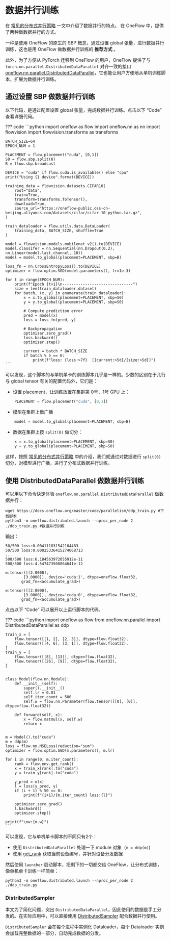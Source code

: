 # 数据并行训练

在 [常见的分布式并行策略](./01_introduction.md) 一文中介绍了数据并行的特点。
在 OneFlow 中，提供了两种做数据并行的方式。

一种是使用 OneFlow 的原生的 SBP 概念，通过设置 global 张量，进行数据并行训练，这也是用 OneFlow 做数据并行训练的 **推荐方式** 。

此外，为了方便从 PyTorch 迁移到 OneFlow 的用户，OneFlow 提供了与 `torch.nn.parallel.DistributedDataParallel` 对齐一致的接口 [oneflow.nn.parallel.DistributedDataParallel](https://oneflow.readthedocs.io/en/master/nn.html#oneflow.nn.parallel.DistributedDataParallel)，它也能让用户方便地从单机训练脚本，扩展为数据并行训练。

## 通过设置 SBP 做数据并行训练

以下代码，是通过配置设置 global 张量，完成数据并行训练。点击以下 “Code” 查看详细代码。

??? code
    ```python
    import oneflow as flow
    import oneflow.nn as nn
    import flowvision
    import flowvision.transforms as transforms

    BATCH_SIZE=64
    EPOCH_NUM = 1

    PLACEMENT = flow.placement("cuda", [0,1])
    S0 = flow.sbp.split(0)
    B = flow.sbp.broadcast

    DEVICE = "cuda" if flow.cuda.is_available() else "cpu"
    print("Using {} device".format(DEVICE))

    training_data = flowvision.datasets.CIFAR10(
        root="data",
        train=True,
        transform=transforms.ToTensor(),
        download=True,
        source_url="https://oneflow-public.oss-cn-beijing.aliyuncs.com/datasets/cifar/cifar-10-python.tar.gz",
    )

    train_dataloader = flow.utils.data.DataLoader(
        training_data, BATCH_SIZE, shuffle=True
    )

    model = flowvision.models.mobilenet_v2().to(DEVICE)
    model.classifer = nn.Sequential(nn.Dropout(0.2), nn.Linear(model.last_channel, 10))
    model = model.to_global(placement=PLACEMENT, sbp=B)

    loss_fn = nn.CrossEntropyLoss().to(DEVICE)
    optimizer = flow.optim.SGD(model.parameters(), lr=1e-3)

    for t in range(EPOCH_NUM):
        print(f"Epoch {t+1}\n-------------------------------")
        size = len(train_dataloader.dataset)
        for batch, (x, y) in enumerate(train_dataloader):
            x = x.to_global(placement=PLACEMENT, sbp=S0)
            y = y.to_global(placement=PLACEMENT, sbp=S0)

            # Compute prediction error
            pred = model(x)
            loss = loss_fn(pred, y)

            # Backpropagation
            optimizer.zero_grad()
            loss.backward()
            optimizer.step()

            current = batch * BATCH_SIZE
            if batch % 5 == 0:
                print(f"loss: {loss:>7f}  [{current:>5d}/{size:>5d}]")
    ```

可以发现，这个脚本的与单机单卡的训练脚本几乎是一样的。少数的区别在于几行与 global tensor 有关的配置代码外，它们是：

- 设置 placement，让训练放置在集群第 0号、1号 GPU 上：

```python
    PLACEMENT = flow.placement("cuda", [0,1])
```

- 模型在集群上做广播

```python
    model = model.to_global(placement=PLACEMENT, sbp=B)
```

- 数据在集群上按 `split(0)` 做切分：

```python
    x = x.to_global(placement=PLACEMENT, sbp=S0)
    y = y.to_global(placement=PLACEMENT, sbp=S0)
```

这样，按照 [常见的分布式并行策略](./01_introduction.md) 中的介绍，我们就通过对数据进行 `split(0)` 切分，对模型进行广播，进行了分布式数据并行训练。

## 使用 DistributedDataParallel 做数据并行训练

可以用以下命令快速体验 `oneflow.nn.parallel.DistributedDataParallel` 做数据并行：

```shell
wget https://docs.oneflow.org/master/code/parallelism/ddp_train.py #下载脚本
python3 -m oneflow.distributed.launch --nproc_per_node 2 ./ddp_train.py #数据并行训练
```

输出：

```text
50/500 loss:0.004111831542104483
50/500 loss:0.00025336415274068713
...
500/500 loss:6.184563972055912e-11
500/500 loss:4.547473508864641e-12

w:tensor([[2.0000],
        [3.0000]], device='cuda:1', dtype=oneflow.float32,
       grad_fn=<accumulate_grad>)

w:tensor([[2.0000],
        [3.0000]], device='cuda:0', dtype=oneflow.float32,
       grad_fn=<accumulate_grad>)
```

点击以下 “Code” 可以展开以上运行脚本的代码。

??? code
    ```python
    import oneflow as flow
    from oneflow.nn.parallel import DistributedDataParallel as ddp

    train_x = [
        flow.tensor([[1, 2], [2, 3]], dtype=flow.float32),
        flow.tensor([[4, 6], [3, 1]], dtype=flow.float32),
    ]
    train_y = [
        flow.tensor([[8], [13]], dtype=flow.float32),
        flow.tensor([[26], [9]], dtype=flow.float32),
    ]


    class Model(flow.nn.Module):
        def __init__(self):
            super().__init__()
            self.lr = 0.01
            self.iter_count = 500
            self.w = flow.nn.Parameter(flow.tensor([[0], [0]], dtype=flow.float32))

        def forward(self, x):
            x = flow.matmul(x, self.w)
            return x


    m = Model().to("cuda")
    m = ddp(m)
    loss = flow.nn.MSELoss(reduction="sum")
    optimizer = flow.optim.SGD(m.parameters(), m.lr)

    for i in range(0, m.iter_count):
        rank = flow.env.get_rank()
        x = train_x[rank].to("cuda")
        y = train_y[rank].to("cuda")

        y_pred = m(x)
        l = loss(y_pred, y)
        if (i + 1) % 50 == 0:
            print(f"{i+1}/{m.iter_count} loss:{l}")

        optimizer.zero_grad()
        l.backward()
        optimizer.step()

    print(f"\nw:{m.w}")
    ```

可以发现，它与单机单卡脚本的不同只有2个：

- 使用 `DistributedDataParallel` 处理一下 module 对象（`m = ddp(m)`)
- 使用 [get_rank](https://oneflow.readthedocs.io/en/master/oneflow.html#oneflow.env.get_rank) 获取当前设备编号，并针对设备分发数据

然后使用 `launcher` 启动脚本，把剩下的一切都交给 OneFlow，让分布式训练，像单机单卡训练一样简单：

```pytohn
python3 -m oneflow.distributed.launch --nproc_per_node 2 ./ddp_train.py
```

### DistributedSampler

本文为了简化问题，突出 `DistributedDataParallel`，因此使用的数据是手工分发的。在实际应用中，可以直接使用 [DistributedSampler](https://oneflow.readthedocs.io/en/master/utils.html#oneflow.utils.data.distributed.DistributedSampler) 配合数据并行使用。

`DistributedSampler` 会在每个进程中实例化 Dataloader，每个 Dataloader 实例会加载完整数据的一部分，自动完成数据的分发。
